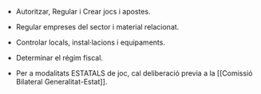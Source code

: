 - Autoritzar, Regular i Crear jocs i apostes.
- Regular empreses del sector i material relacionat.
- Controlar locals, instal·lacions i equipaments.
- Determinar el régim fiscal.

- Per a modalitats ESTATALS de joc, cal deliberació previa a la [[Comissió Bilateral Generalitat-Estat]].
